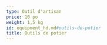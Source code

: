 ```yaml
---
type: Outil d'artisan
price: 10 po
weight: 1,5 kg
id: equipment_hd.md#outils-de-potier
title: Outils de potier
---
```


